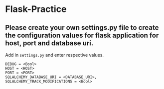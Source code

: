# Flask-Practice

## Please create your own settings.py file to create the configuration values for flask application for host, port and database uri.
Add in `settings.py` and enter respective values.
```
DEBUG = <Bool>
HOST = <HOST>
PORT = <PORT>
SQLALCHEMY_DATABASE_URI = <DATABASE_URI>,
SQLALCHEMY_TRACK_MODIFICATIONS = <Bool>
```